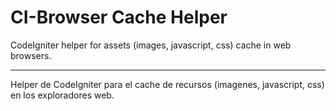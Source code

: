 CI-Browser Cache Helper
=======================

CodeIgniter helper for assets (images, javascript, css) cache in web browsers.

---------------

Helper de CodeIgniter para el cache de recursos (imagenes, javascript, css) en los exploradores web.

